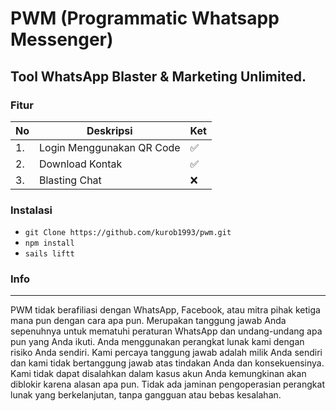 # PWM (Programmatic Whatsapp Messenger)
## __Tool WhatsApp Blaster & Marketing Unlimited.__

### Fitur

|No|Deskripsi|Ket|
|--|-----|---|
|1.| Login Menggunakan QR Code |✅|
|2.| Download Kontak |✅|
|3.| Blasting Chat |❌|

### Instalasi
- `git Clone https://github.com/kurob1993/pwm.git`
- `npm install`
- `sails liftt`

### Info
---
PWM tidak berafiliasi dengan WhatsApp, Facebook, atau mitra pihak ketiga mana pun dengan cara apa pun. Merupakan tanggung jawab Anda sepenuhnya untuk mematuhi peraturan WhatsApp dan undang-undang apa pun yang Anda ikuti. Anda menggunakan perangkat lunak kami dengan risiko Anda sendiri. Kami percaya tanggung jawab adalah milik Anda sendiri dan kami tidak bertanggung jawab atas tindakan Anda dan konsekuensinya. Kami tidak dapat disalahkan dalam kasus akun Anda kemungkinan akan diblokir karena alasan apa pun. Tidak ada jaminan pengoperasian perangkat lunak yang berkelanjutan, tanpa gangguan atau bebas kesalahan.

